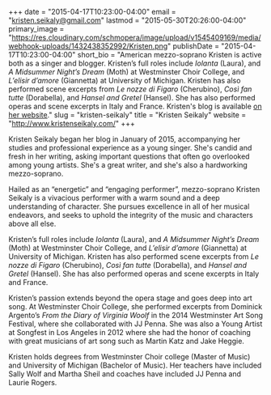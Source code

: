 +++
date = "2015-04-17T10:23:00-04:00"
email = "kristen.seikaly@gmail.com"
lastmod = "2015-05-30T20:26:00-04:00"
primary_image = "https://res.cloudinary.com/schmopera/image/upload/v1545409169/media/webhook-uploads/1432438352992/Kristen.png"
publishDate = "2015-04-17T10:23:00-04:00"
short_bio = "American mezzo-soprano Kristen is active both as a singer and blogger. Kristen’s full roles include *Iolanta* (Laura), and *A Midsummer Night’s Dream* (Moth) at Westminster Choir College, and *L’elisir d’amore* (Giannetta) at University of Michigan. Kristen has also performed scene excerpts from *Le nozze di Figaro* (Cherubino), *Così fan tutte* (Dorabella), and *Hansel and Gretel* (Hansel). She has also performed operas and scene excerpts in Italy and France. Kristen&#039;s blog is available [on her website](http://www.kristenseikaly.com/blog/)."
slug = "kristen-seikaly"
title = "Kristen Seikaly"
website = "http://www.kristenseikaly.com/"
+++

Kristen Seikaly began her blog in January of 2015, accompanying her studies and professional experience as a young singer. She's candid and fresh in her writing, asking important questions that often go overlooked among young artists. She's a great writer, and she's also a hardworking mezzo-soprano.

Hailed as an “energetic” and “engaging performer”, mezzo-soprano Kristen Seikaly is a vivacious performer with a warm sound and a deep understanding of character. She pursues excellence in all of her musical endeavors, and seeks to uphold the integrity of the music and characters above all else.

Kristen’s full roles include *Iolanta* (Laura), and *A Midsummer Night’s Dream* (Moth) at Westminster Choir College, and *L’elisir d’amore* (Giannetta) at University of Michigan. Kristen has also performed scene excerpts from *Le nozze di Figaro* (Cherubino), *Così fan tutte* (Dorabella), and *Hansel and Gretel* (Hansel). She has also performed operas and scene excerpts in Italy and France.

Kristen’s passion extends beyond the opera stage and goes deep into art song. At Westminster Choir College, she performed excerpts from Dominick Argento’s *From the Diary of Virginia Woolf* in the 2014 Westminster Art Song Festival, where she collaborated with JJ Penna. She was also a Young Artist at Songfest in Los Angeles in 2012 where she had the honor of coaching with great musicians of art song such as Martin Katz and Jake Heggie.

Kristen holds degrees from Westminster Choir college (Master of Music) and University of Michigan (Bachelor of Music). Her teachers have included Sally Wolf and Martha Sheil and coaches have included JJ Penna and Laurie Rogers.
